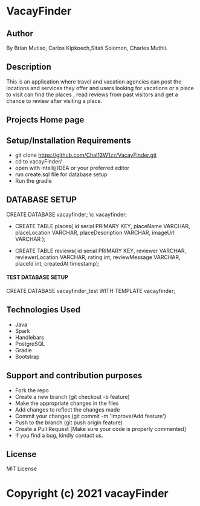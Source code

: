# VacayFinder
## Author
By Brian Mutiso, Carlos Kipkoech,Sitati Solomon, Charles Muthii.

## Description
This is an application where travel and vacation agencies can post the locations and services they offer and  users looking for vacations or a place to visit can find the places , read reviews from past visitors and get a chance to review after visiting a place.
## Projects Home page
## Setup/Installation Requirements
* git clone https://github.com/Chal13W1zz/VacayFinder.git
* cd to vacayFinder/
* open with intellij IDEA or your preferred editor
* run create.sql file for database setup
* Run the gradle

## DATABASE SETUP
CREATE DATABASE vacayfinder;
\c vacayfinder;

* CREATE TABLE places(
id serial PRIMARY KEY,
placeName VARCHAR,
placeLocation VARCHAR,
placeDescription VARCHAR,
imageUrl VARCHAR
);

* CREATE TABLE reviews(
id serial PRIMARY KEY,
reviewer VARCHAR,
reviewerLocation VARCHAR,
rating int,
reviewMessage VARCHAR,
placeId int,
createdAt timestamp);

#### TEST DATABASE SETUP
CREATE DATABASE vacayfinder_test WITH TEMPLATE vacayfinder;
## Technologies Used
* Java
* Spark
* Handlebars
* PostgreSQL
* Gradle
* Bootstrap
## Support and contribution purposes
* Fork the repo
* Create a new branch (git checkout -b feature)
* Make the appropriate changes in the files
* Add changes to reflect the changes made
* Commit your changes (git commit -m 'Improve/Add feature')
* Push to the branch (git push origin feature)
* Create a Pull Request [Make sure your code is properly commented]
* If you find a bug, kindly contact us. 
## License
MIT License

# Copyright (c) 2021 vacayFinder